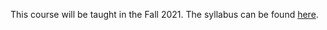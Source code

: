 This course will be taught in the Fall 2021. The syllabus can be found [here](https://panageas.github.io/_pages/agt_syllabus.pdf).
